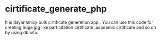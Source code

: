 # cirtificate_generate_php
It is dayanamicy bulk cirtificate generetion app .
You can use this code for creating huge jpg like particifation cirtificate ,academic cirtificate and so on by using db info.
